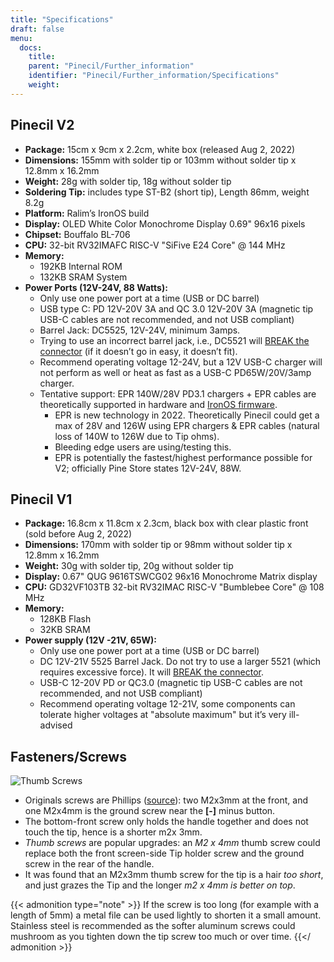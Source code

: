 ```yaml
---
title: "Specifications"
draft: false
menu:
  docs:
    title:
    parent: "Pinecil/Further_information"
    identifier: "Pinecil/Further_information/Specifications"
    weight:
---
```


## Pinecil V2

* **Package:** 15cm x 9cm x 2.2cm, white box (released Aug 2, 2022)
* **Dimensions:** 155mm with solder tip or 103mm without solder tip x 12.8mm x 16.2mm
* **Weight:** 28g with solder tip, 18g without solder tip
* **Soldering Tip:** includes type ST-B2 (short tip), Length 86mm, weight 8.2g
* **Platform:** Ralim’s IronOS build
* **Display:** OLED White Color Monochrome Display 0.69" 96x16 pixels
* **Chipset:** Bouffalo BL-706
* **CPU:** 32-bit RV32IMAFC RISC-V "SiFive E24 Core" @ 144 MHz
* **Memory:**
  * 192KB Internal ROM
  * 132KB SRAM System
* **Power Ports (12V-24V, 88 Watts):**
  * Only use one power port at a time (USB or DC barrel)
  * USB type C: PD 12V-20V 3A and QC 3.0 12V-20V 3A (magnetic tip USB-C cables are not recommended, and not USB compliant)
  * Barrel Jack: DC5525, 12V-24V, minimum 3amps.
  * Trying to use an incorrect barrel jack, i.e., DC5521 will [BREAK the connector](https://forum.pine64.org/showthread.php?tid=13237) (if it doesn’t go in easy, it doesn’t fit).
  * Recommend operating voltage 12-24V, but a 12V USB-C charger will not perform as well or heat as fast as a USB-C PD65W/20V/3amp charger.
  * Tentative support: EPR 140W/28V PD3.1 chargers + EPR cables are theoretically supported in hardware and [IronOS firmware](https://ralim.github.io/IronOS/).
    * EPR is new technology in 2022. Theoretically Pinecil could get a max of 28V and 126W using EPR chargers & EPR cables (natural loss of 140W to 126W due to Tip ohms).
    * Bleeding edge users are using/testing this.
    * EPR is potentially the fastest/highest performance possible for V2; officially Pine Store states 12V-24V, 88W.

## Pinecil V1

* **Package:** 16.8cm x 11.8cm x 2.3cm, black box with clear plastic front (sold before Aug 2, 2022)
* **Dimensions:** 170mm with solder tip or 98mm without solder tip x 12.8mm x 16.2mm
* **Weight:** 30g with solder tip, 20g without solder tip
* **Display:** 0.67" QUG 9616TSWCG02 96x16 Monochrome Matrix display
* **CPU:** GD32VF103TB 32-bit RV32IMAC RISC-V "Bumblebee Core" @ 108 MHz
* **Memory:**
  * 128KB Flash
  * 32KB SRAM
* **Power supply (12V -21V, 65W):**
  * Only use one power port at a time (USB or DC barrel)
  * DC 12V-21V 5525 Barrel Jack. Do not try to use a larger 5521 (which requires excessive force). It will [BREAK the connector](https://forum.pine64.org/showthread.php?tid=13237).
  * USB-C 12-20V PD or QC3.0 (magnetic tip USB-C cables are not recommended, and not USB compliant)
  * Recommend operating voltage 12-21V, some components can tolerate higher voltages at "absolute maximum" but it’s very ill-advised

## Fasteners/Screws

![Thumb Screws](/documentation/images/Pinecil-Thumb-Screws-02.png)

* Originals screws are Phillips ([source](https://www.reddit.com/r/PINE64official/comments/tatf5l/comment/ig4r92v/?context=3)): two M2x3mm at the front, and one M2x4mm is the ground screw near the **[-]** minus button.
* The bottom-front screw only holds the handle together and does not touch the tip, hence is a shorter m2x 3mm.
* _Thumb screws_ are popular upgrades: an _M2 x 4mm_ thumb screw could replace both the front screen-side Tip holder screw and the ground screw in the rear of the handle.
* It was found that an M2x3mm thumb screw for the tip is a hair _too short_, and just grazes the Tip and the longer _m2 x 4mm is better on top_.

{{< admonition type="note" >}}
If the screw is too long (for example with a length of 5mm) a metal file can be used lightly to shorten it a small amount. Stainless steel is recommended as the softer aluminum screws could mushroom as you tighten down the tip screw too much or over time.
{{</ admonition >}}